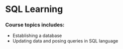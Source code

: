 
# SQL Learning

### Course topics includes: 
- Establishing a database
- Updating data and posing queries in SQL language

